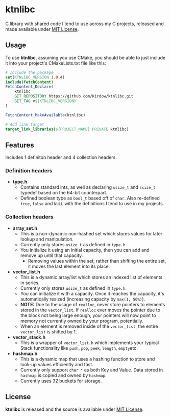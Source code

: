 # ktnlibc
C library with shared code I tend to use across my C projects, released and made available under [MIT License](https://github.com/Kirdow/ktnlibc/blob/master/LICENSE).

## Usage
To use **ktnlibc**, assuming you use CMake, you should be able to just include it into your project's CMakeLists.txt file like this:
```cmake
# Include the package
set(KTNLIBC_VERSION 1.0.4)
include(FetchContent)
FetchContent_Declare(
    ktnlibc
    GIT_REPOSITORY https://github.com/Kirdow/ktnlibc.git
    GIT_TAG v${KTNLIBC_VERSION}
)

FetchContent_MakeAvailable(ktnlibc)

# Add link target
target_link_libraries(${PROJECT_NAME} PRIVATE ktnlibc)
```

## Features
Includes 1 definiton header and 4 collection headers.

### Definition headers
- **type.h**
    - Contains standard ints, as well as declaring `usize_t` and `ssize_t` typedef based on the 64-bit counterpart.
    - Defined boolean type as `bool_t` based off of `char`. Also re-defined `true`, `false` and `NULL` with the definitions I tend to use in my projects.

### Collection headers
- **array_set.h**
    - This is a non-dynamic non-hashed set which stores values for later lookup and manipulation.
    - Currently only stores `usize_t` as defined in `type.h`.
    - You initialize it using an initial capacity, then you can add and remove up until that capacity.
        - Removing values within the set, rather than shifting the entire set, it moves the last element into its place.
- **vector_list.h**
    - This is a dynamic array/list which stores an indexed list of elements in series.
    - Currently only stores `usize_t` as defined in `type.h`.
    - You can initialize it with a capacity. Once it reaches the capacity, it's automatically resized (increasing capacity by `max(1, 50%)`).
    - **NOTE:** Due to the usage of `realloc`, never store pointers to elements stored in the `vector_list`. If `realloc` ever moves the pointer due to the block not being large enough, your pointers will now point to memory not currently owned by your program, potentially.
    - When an element is removed inside of the `vector_list`, the entire `vector_list` is shifted by 1.
- **vector_stack.h**
    - This is a wrapper of `vector_list.h` which implements your typical Stack functionality like `push`, `pop`, `peek`, `length`, `empty`etc.
- **hashmap.h**
    - This is a dynamic map that uses a hashing function to store and look-up values efficiently and fast.
    - Currently only support `char *` as both Key and Value. Data stored in `hashmap` is copied and owned by `hashmap`.
    - Currently uses 32 buckets for storage.

## License
**ktnlibc** is released and the source is available under [MIT License](https://github.com/Kirdow/ktnlibc/blob/master/LICENSE).
